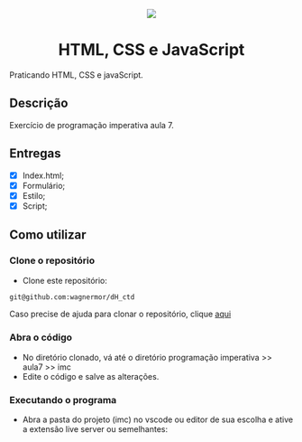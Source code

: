 <p align="center">
  <img src="./img/imc-form.png">
</p>

<h1 align="center">HTML, CSS e JavaScript</h1>
Praticando HTML, CSS e javaScript.

## Descrição

Exercício de programação imperativa aula 7.

## Entregas

* [X] Index.html;
* [X] Formulário;
* [X] Estilo;
* [X] Script;

## Como utilizar

### Clone o repositório

* Clone este repositório:
```bash
git@github.com:wagnermor/dH_ctd
```

Caso precise de ajuda para clonar o repositório, clique [aqui](https://docs.github.com/pt/github/creating-cloning-and-archiving-repositories/cloning-a-repository)

### Abra o código

* No diretório clonado, vá até o diretório programação imperativa >> aula7 >> imc
* Edite o código e salve as alterações.

### Executando o programa

* Abra a pasta do projeto (imc) no vscode ou editor de sua escolha e ative a extensão live server ou semelhantes:

